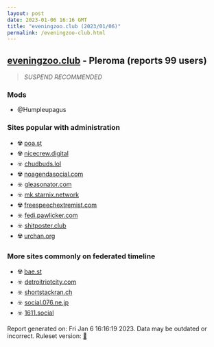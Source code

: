 ```yaml
---
layout: post
date: 2023-01-06 16:16 GMT
title: "eveningzoo.club (2023/01/06)"
permalink: /eveningzoo-club.html
---
```



## [eveningzoo.club](https://eveningzoo.club) - Pleroma (reports 99 users)

> *SUSPEND RECOMMENDED*

### Mods
 * @Humpleupagus

### Sites popular with administration

* ☢️ [poa.st](/poa-st.html)
* ☢️ [nicecrew.digital](/nicecrew-digital.html)
* ☣️ [chudbuds.lol](/chudbuds-lol.html)
* ☢️ [noagendasocial.com](/noagendasocial-com.html)
* ☣️ [gleasonator.com](/gleasonator-com.html)
* ☣️ [mk.starnix.network](/mk-starnix-network.html)
* ☢️ [freespeechextremist.com](/freespeechextremist-com.html)
* ☣️ [fedi.pawlicker.com](/fedi-pawlicker-com.html)
* ☣️ [shitposter.club](/shitposter-club.html)
* ☢️ [urchan.org](/urchan-org.html)

### More sites commonly on federated timeline

* ☢️ [bae.st](/bae-st.html)
* ☣️ [detroitriotcity.com](/detroitriotcity-com.html)
* ☣️ [shortstackran.ch](/shortstackran-ch.html)
* ☣️ [social.076.ne.jp](/social-076-ne-jp.html)
* ☣️ [1611.social](/1611-social.html)

Report generated on: Fri Jan  6 16:16:19 2023. Data may be outdated or incorrect.
Ruleset version: [🏀](/version-basketball)
